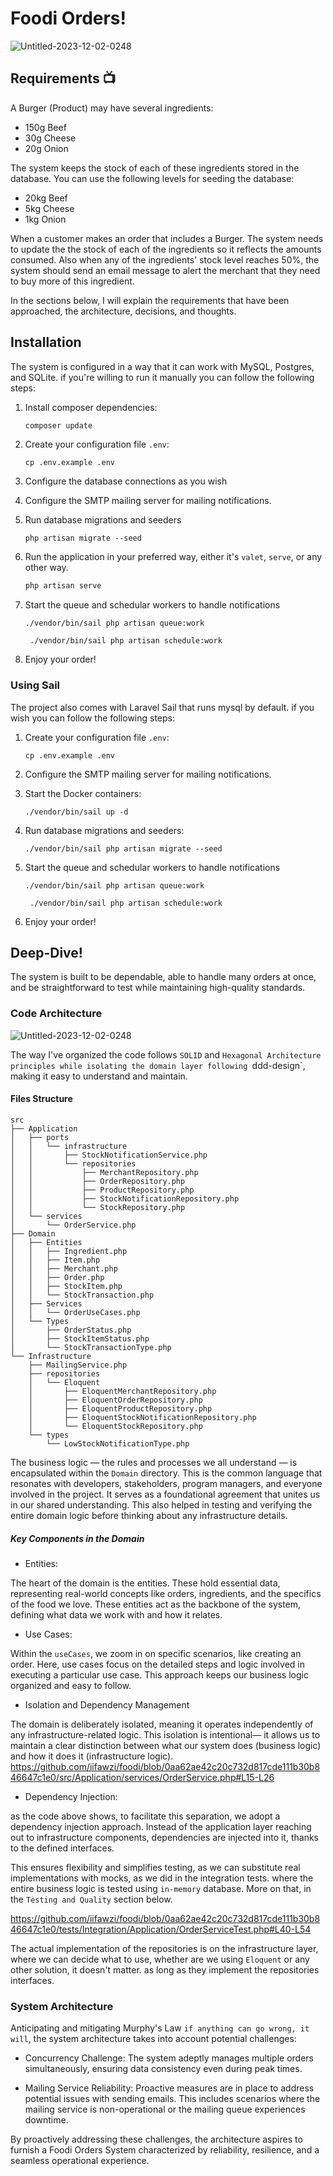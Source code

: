 # Foodi Orders!

![Untitled-2023-12-02-0248](https://github.com/iifawzi/foodi/assets/46695441/80e714ac-26fa-48cf-80a6-b86257ce6c53)

## Requirements 📺

A Burger (Product) may have several ingredients:

-   150g Beef
-   30g Cheese
-   20g Onion

The system keeps the stock of each of these ingredients stored in the database. You
can use the following levels for seeding the database:

-   20kg Beef
-   5kg Cheese
-   1kg Onion

When a customer makes an order that includes a Burger. The system needs to update the
the stock of each of the ingredients so it reflects the amounts consumed.
Also when any of the ingredients' stock level reaches 50%, the system should send an
email message to alert the merchant that they need to buy more of this ingredient.

In the sections below, I will explain the requirements that have been approached, the architecture, decisions, and thoughts.

## Installation

The system is configured in a way that it can work with MySQL, Postgres, and SQLite. if you're willing to run it manually you can follow the following steps:

1. Install composer dependencies:

    ```bash
    composer update
    ```
2. Create your configuration file `.env`:

    ```
    cp .env.example .env
    ```
3. Configure the database connections as you wish
4. Configure the SMTP mailing server for mailing notifications.
5. Run database migrations and seeders 
    ```
    php artisan migrate --seed
    ```
6. Run the application in your preferred way, either it's `valet`, `serve`, or any other way. 
    ```bash
    php artisan serve
    ```
7. Start the queue and schedular workers to handle notifications

    ```
    ./vendor/bin/sail php artisan queue:work
    ```

    ```
     ./vendor/bin/sail php artisan schedule:work
    ```

8. Enjoy your order!

### Using Sail

The project also comes with Laravel Sail that runs mysql by default. if you wish you can follow the following steps: 

1. Create your configuration file `.env`:
    ```
    cp .env.example .env
    ```
2. Configure the SMTP mailing server for mailing notifications.

3. Start the Docker containers:

    ```
    ./vendor/bin/sail up -d
    ```

4. Run database migrations and seeders:

    ```
    ./vendor/bin/sail php artisan migrate --seed
    ```

5. Start the queue and schedular workers to handle notifications

    ```
    ./vendor/bin/sail php artisan queue:work
    ```

    ```
     ./vendor/bin/sail php artisan schedule:work
    ```

7. Enjoy your order!

## Deep-Dive!

The system is built to be dependable, able to handle many orders at once, and be straightforward to test while maintaining high-quality standards.

### Code Architecture

![Untitled-2023-12-02-0248](https://github.com/iifawzi/foodi/assets/46695441/36370bab-b3a9-4677-9471-eb21711daac1)


The way I've organized the code follows `SOLID` and `Hexagonal Architecture principles while isolating the domain layer following `ddd-design`, making it easy to understand and maintain.

#### Files Structure
```
src
├── Application
│   ├── ports
│   │   └── infrastructure
│   │       ├── StockNotificationService.php
│   │       └── repositories
│   │           ├── MerchantRepository.php
│   │           ├── OrderRepository.php
│   │           ├── ProductRepository.php
│   │           ├── StockNotificationRepository.php
│   │           └── StockRepository.php
│   └── services
│       └── OrderService.php
├── Domain
│   ├── Entities
│   │   ├── Ingredient.php
│   │   ├── Item.php
│   │   ├── Merchant.php
│   │   ├── Order.php
│   │   ├── StockItem.php
│   │   └── StockTransaction.php
│   ├── Services
│   │   └── OrderUseCases.php
│   └── Types
│       ├── OrderStatus.php
│       ├── StockItemStatus.php
│       └── StockTransactionType.php
└── Infrastructure
    ├── MailingService.php
    ├── repositories
    │   └── Eloquent
    │       ├── EloquentMerchantRepository.php
    │       ├── EloquentOrderRepository.php
    │       ├── EloquentProductRepository.php
    │       ├── EloquentStockNotificationRepository.php
    │       └── EloquentStockRepository.php
    └── types
        └── LowStockNotificationType.php
```

The business logic — the rules and processes we all understand — is encapsulated within the `Domain` directory. This is the common language that resonates with developers, stakeholders, program managers, and everyone involved in the project. It serves as a foundational agreement that unites us in our shared understanding. This also helped in testing and verifying the entire domain logic before thinking about any infrastructure details. 

##### Key Components in the Domain

- Entities:

The heart of the domain is the entities. These hold essential data, representing real-world concepts like orders, ingredients, and the specifics of the food we love. These entities act as the backbone of the system, defining what data we work with and how it relates.

- Use Cases:
  
Within the `useCases`, we zoom in on specific scenarios, like creating an order. Here, use cases focus on the detailed steps and logic involved in executing a particular use case. This approach keeps our business logic organized and easy to follow.

- Isolation and Dependency Management
  
The domain is deliberately isolated, meaning it operates independently of any infrastructure-related logic. This isolation is intentional— it allows us to maintain a clear distinction between what our system does (business logic) and how it does it (infrastructure logic).
https://github.com/iifawzi/foodi/blob/0aa62ae42c20c732d817cde111b30b846647c1e0/src/Application/services/OrderService.php#L15-L26

- Dependency Injection: 

as the code above shows, to facilitate this separation, we adopt a dependency injection approach. Instead of the application layer reaching out to infrastructure components, dependencies are injected into it, thanks to the defined interfaces. 

This ensures flexibility and simplifies testing, as we can substitute real implementations with mocks, as we did in the integration tests. 
where the entire business logic is tested using `in-memory` database. More on that, in the `Testing and Quality` section below.  

https://github.com/iifawzi/foodi/blob/0aa62ae42c20c732d817cde111b30b846647c1e0/tests/Integration/Application/OrderServiceTest.php#L40-L54


The actual implementation of the repositories is on the infrastructure layer, where we can decide what to use, whether are we using `Eloquent` or any other solution, it doesn't matter. as long as they implement the repositories interfaces. 

### System Architecture

Anticipating and mitigating Murphy's Law `if anything can go wrong, it will`, the system architecture takes into account potential challenges:

-   Concurrency Challenge: The system adeptly manages multiple orders simultaneously, ensuring data consistency even during peak times.

-   Mailing Service Reliability: Proactive measures are in place to address potential issues with sending emails. This includes scenarios where the mailing service is non-operational or the mailing queue experiences downtime.

By proactively addressing these challenges, the architecture aspires to furnish a Foodi Orders System characterized by reliability, resilience, and a seamless operational experience.
